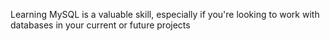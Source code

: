 Learning MySQL is a valuable skill, especially if you're looking to work with databases in your current or future projects
